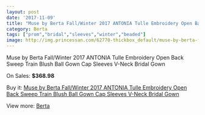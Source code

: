 ```yaml
---
layout: post
date: '2017-11-09'
title: "Muse by Berta Fall/Winter 2017 ANTONIA Tulle Embroidery Open Back Sweep Train Blush Ball Gown Cap Sleeves V-Neck Bridal Gown"
category: Berta
tags: ["prom","bridal","sleeves","winter","beaded"]
image: http://img.princessan.com/62770-thickbox_default/muse-by-berta-fall-winter-2017-antonia-tulle-embroidery-open-back-sweep-train-blush-ball-gown-cap-sleeves-v-neck-bridal-gown.jpg
---
```

Muse by Berta Fall/Winter 2017 ANTONIA Tulle Embroidery Open Back Sweep Train Blush Ball Gown Cap Sleeves V-Neck Bridal Gown

On Sales: **$368.98**
<a href="https://www.princessan.com/en/berta/28013-muse-by-berta-fall-winter-2017-antonia-tulle-embroidery-open-back-sweep-train-blush-ball-gown-cap-sleeves-v-neck-bridal-gown.html"><amp-img layout="responsive" width="600" height="600" src="//img.princessan.com/62770-thickbox_default/muse-by-berta-fall-winter-2017-antonia-tulle-embroidery-open-back-sweep-train-blush-ball-gown-cap-sleeves-v-neck-bridal-gown.jpg" alt="Muse by Berta Fall/Winter 2017 ANTONIA Tulle Embroidery Open Back Sweep Train Blush Ball Gown Cap Sleeves V-Neck Bridal Gown 0" /></a>
<a href="https://www.princessan.com/en/berta/28013-muse-by-berta-fall-winter-2017-antonia-tulle-embroidery-open-back-sweep-train-blush-ball-gown-cap-sleeves-v-neck-bridal-gown.html"><amp-img layout="responsive" width="600" height="600" src="//img.princessan.com/62775-thickbox_default/muse-by-berta-fall-winter-2017-antonia-tulle-embroidery-open-back-sweep-train-blush-ball-gown-cap-sleeves-v-neck-bridal-gown.jpg" alt="Muse by Berta Fall/Winter 2017 ANTONIA Tulle Embroidery Open Back Sweep Train Blush Ball Gown Cap Sleeves V-Neck Bridal Gown 1" /></a>
<a href="https://www.princessan.com/en/berta/28013-muse-by-berta-fall-winter-2017-antonia-tulle-embroidery-open-back-sweep-train-blush-ball-gown-cap-sleeves-v-neck-bridal-gown.html"><amp-img layout="responsive" width="600" height="600" src="//img.princessan.com/62774-thickbox_default/muse-by-berta-fall-winter-2017-antonia-tulle-embroidery-open-back-sweep-train-blush-ball-gown-cap-sleeves-v-neck-bridal-gown.jpg" alt="Muse by Berta Fall/Winter 2017 ANTONIA Tulle Embroidery Open Back Sweep Train Blush Ball Gown Cap Sleeves V-Neck Bridal Gown 2" /></a>
<a href="https://www.princessan.com/en/berta/28013-muse-by-berta-fall-winter-2017-antonia-tulle-embroidery-open-back-sweep-train-blush-ball-gown-cap-sleeves-v-neck-bridal-gown.html"><amp-img layout="responsive" width="600" height="600" src="//img.princessan.com/62773-thickbox_default/muse-by-berta-fall-winter-2017-antonia-tulle-embroidery-open-back-sweep-train-blush-ball-gown-cap-sleeves-v-neck-bridal-gown.jpg" alt="Muse by Berta Fall/Winter 2017 ANTONIA Tulle Embroidery Open Back Sweep Train Blush Ball Gown Cap Sleeves V-Neck Bridal Gown 3" /></a>
<a href="https://www.princessan.com/en/berta/28013-muse-by-berta-fall-winter-2017-antonia-tulle-embroidery-open-back-sweep-train-blush-ball-gown-cap-sleeves-v-neck-bridal-gown.html"><amp-img layout="responsive" width="600" height="600" src="//img.princessan.com/62772-thickbox_default/muse-by-berta-fall-winter-2017-antonia-tulle-embroidery-open-back-sweep-train-blush-ball-gown-cap-sleeves-v-neck-bridal-gown.jpg" alt="Muse by Berta Fall/Winter 2017 ANTONIA Tulle Embroidery Open Back Sweep Train Blush Ball Gown Cap Sleeves V-Neck Bridal Gown 4" /></a>
<a href="https://www.princessan.com/en/berta/28013-muse-by-berta-fall-winter-2017-antonia-tulle-embroidery-open-back-sweep-train-blush-ball-gown-cap-sleeves-v-neck-bridal-gown.html"><amp-img layout="responsive" width="600" height="600" src="//img.princessan.com/62771-thickbox_default/muse-by-berta-fall-winter-2017-antonia-tulle-embroidery-open-back-sweep-train-blush-ball-gown-cap-sleeves-v-neck-bridal-gown.jpg" alt="Muse by Berta Fall/Winter 2017 ANTONIA Tulle Embroidery Open Back Sweep Train Blush Ball Gown Cap Sleeves V-Neck Bridal Gown 5" /></a>

Buy it: [Muse by Berta Fall/Winter 2017 ANTONIA Tulle Embroidery Open Back Sweep Train Blush Ball Gown Cap Sleeves V-Neck Bridal Gown](https://www.princessan.com/en/berta/28013-muse-by-berta-fall-winter-2017-antonia-tulle-embroidery-open-back-sweep-train-blush-ball-gown-cap-sleeves-v-neck-bridal-gown.html "Muse by Berta Fall/Winter 2017 ANTONIA Tulle Embroidery Open Back Sweep Train Blush Ball Gown Cap Sleeves V-Neck Bridal Gown")

View more: [Berta](https://www.princessan.com/en/252-berta "Berta")